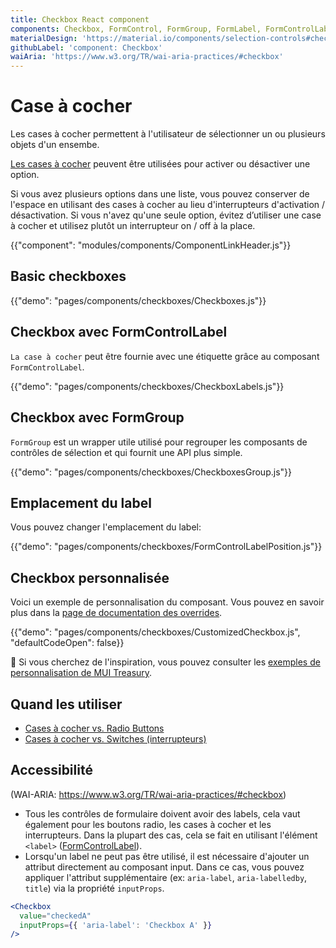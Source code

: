 ```yaml
---
title: Checkbox React component
components: Checkbox, FormControl, FormGroup, FormLabel, FormControlLabel
materialDesign: 'https://material.io/components/selection-controls#checkboxes'
githubLabel: 'component: Checkbox'
waiAria: 'https://www.w3.org/TR/wai-aria-practices/#checkbox'
---
```


# Case à cocher

<p class="description">Les cases à cocher permettent à l'utilisateur de sélectionner un ou plusieurs objets d'un ensembe.</p>

[Les cases à cocher](https://material.io/design/components/selection-controls.html#checkboxes) peuvent être utilisées pour activer ou désactiver une option.

Si vous avez plusieurs options dans une liste, vous pouvez conserver de l'espace en utilisant des cases à cocher au lieu d'interrupteurs d'activation / désactivation. Si vous n'avez qu'une seule option, évitez d’utiliser une case à cocher et utilisez plutôt un interrupteur on / off à la place.

{{"component": "modules/components/ComponentLinkHeader.js"}}

## Basic checkboxes

{{"demo": "pages/components/checkboxes/Checkboxes.js"}}

## Checkbox avec FormControlLabel

`La case à cocher` peut être fournie avec une étiquette grâce au composant `FormControlLabel`.

{{"demo": "pages/components/checkboxes/CheckboxLabels.js"}}

## Checkbox avec FormGroup

`FormGroup` est un wrapper utile utilisé pour regrouper les composants de contrôles de sélection et qui fournit une API plus simple.

{{"demo": "pages/components/checkboxes/CheckboxesGroup.js"}}

## Emplacement du label

Vous pouvez changer l'emplacement du label:

{{"demo": "pages/components/checkboxes/FormControlLabelPosition.js"}}

## Checkbox personnalisée

Voici un exemple de personnalisation du composant. Vous pouvez en savoir plus dans la [page de documentation des overrides](/customization/components/).

{{"demo": "pages/components/checkboxes/CustomizedCheckbox.js", "defaultCodeOpen": false}}

🎨 Si vous cherchez de l'inspiration, vous pouvez consulter les [exemples de personnalisation de MUI Treasury](https://mui-treasury.com/styles/checkbox).

## Quand les utiliser

- [Cases à cocher vs. Radio Buttons](https://www.nngroup.com/articles/checkboxes-vs-radio-buttons/)
- [Cases à cocher vs. Switches (interrupteurs)](https://uxplanet.org/checkbox-vs-toggle-switch-7fc6e83f10b8)

## Accessibilité

(WAI-ARIA: https://www.w3.org/TR/wai-aria-practices/#checkbox)

- Tous les contrôles de formulaire doivent avoir des labels, cela vaut également pour les boutons radio, les cases à cocher et les interrupteurs. Dans la plupart des cas, cela se fait en utilisant l'élément `<label>` ([FormControlLabel](/api/form-control-label/)).
- Lorsqu'un label ne peut pas être utilisé, il est nécessaire d'ajouter un attribut directement au composant input. Dans ce cas, vous pouvez appliquer l'attribut supplémentaire (ex: `aria-label`, `aria-labelledby`, `title`) via la propriété `inputProps`.

```jsx
<Checkbox
  value="checkedA"
  inputProps={{ 'aria-label': 'Checkbox A' }}
/>
```
